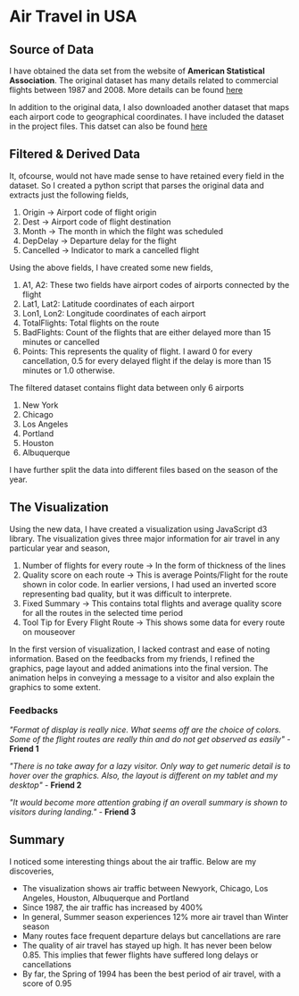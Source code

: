 # Air Travel in USA

## Source of Data

I have obtained the data set from the website of **American Statistical Association**. The original dataset has many details related to commercial flights between 1987 and 2008. More details can be found [here](http://stat-computing.org/dataexpo/2009/the-data.html)

In addition to the original data, I also downloaded another dataset that maps each airport code to geographical coordinates. I have included the dataset in the project files. This datset can also be found [here](https://opendata.socrata.com/dataset/)

## Filtered & Derived Data

It, ofcourse, would not have made sense to have retained every field in the dataset. So I created a python script that parses the original data and extracts just the following fields,
1. Origin -> Airport code of flight origin
1. Dest -> Airport code of flight destination
1. Month -> The month in which the filght was scheduled
1. DepDelay -> Departure delay for the flight
1. Cancelled -> Indicator to mark a cancelled flight

Using the above fields, I have created some new fields,
1. A1, A2: These two fields have airport codes of airports connected by the flight
1. Lat1, Lat2: Latitude coordinates of each airport
1. Lon1, Lon2: Longitude coordinates of each airport
1. TotalFlights: Total flights on the route
1. BadFlights: Count of the flights that are either delayed more than 15 minutes or cancelled
1. Points: This represents the quality of flight. I award 0 for every cancellation, 0.5 for every delayed flight if the delay is more than 15 minutes or 1.0 otherwise.

The filtered dataset contains flight data between only 6 airports
1. New York
1. Chicago
1. Los Angeles
1. Portland
1. Houston
1. Albuquerque

I have further split the data into different files based on the season of the year.

## The Visualization
Using the new data, I have created a visualization using JavaScript d3 library. The visualization gives three major information for air travel in any particular year and season,
1. Number of flights for every route -> In the form of thickness of the lines
1. Quality score on each route -> This is average Points/Flight for the route shown in color code. In earlier versions, I had used an inverted score representing bad quality, but it was difficult to interprete.
1. Fixed Summary -> This contains total flights and average quality score for all the routes in the selected time period
1. Tool Tip for Every Flight Route -> This shows some data for every route on mouseover

In the first version of visualization, I lacked contrast and ease of noting information. Based on the feedbacks from my friends, I refined the graphics, page layout and added animations into the final version. The animation helps in conveying a message to a visitor and also explain the graphics to some extent.

### Feedbacks

_"Format of display is really nice. What seems off are the choice of colors. Some of the flight routes are really thin and do not get observed as easily"_ - **Friend 1**


_"There is no take away for a lazy visitor. Only way to get numeric detail is to hover over the graphics. Also, the layout is different on my tablet and my desktop"_ - **Friend 2**


_"It would become more attention grabing if an overall summary is shown to visitors during landing."_ - **Friend 3**

## Summary

I noticed some interesting things about the air traffic. Below are my discoveries,

- The visualization shows air traffic between Newyork, Chicago, Los Angeles, Houston, Albuquerque and Portland
- Since 1987, the air traffic has increased by 400%
- In general, Summer season experiences 12% more air travel than Winter season
- Many routes face frequent departure delays but cancellations are rare
- The quality of air travel has stayed up high. It has never been below 0.85. This implies that fewer flights have suffered long delays or cancellations
- By far, the Spring of 1994 has been the best period of air travel, with a score of 0.95